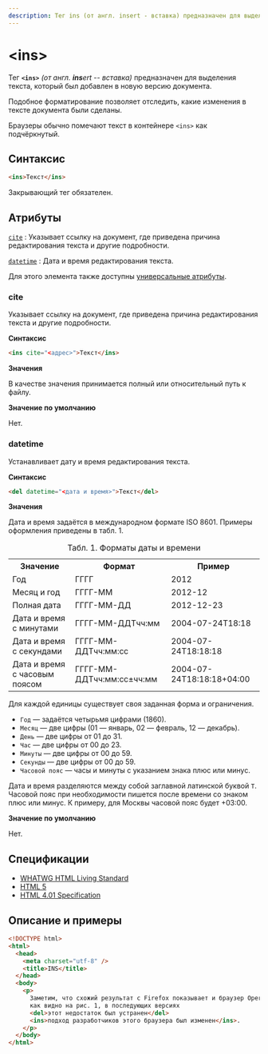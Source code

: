 ```yaml
---
description: Тег ins (от англ. insert - вставка) предназначен для выделения текста, который был добавлен в новую версию документа
---
```


# &lt;ins&gt;

Тег **`<ins>`** _(от англ. **ins**ert -- вставка)_ предназначен для выделения текста, который был добавлен в новую версию документа.

Подобное форматирование позволяет отследить, какие изменения в тексте документа были сделаны.

Браузеры обычно помечают текст в контейнере `<ins>` как подчёркнутый.

## Синтаксис

```html
<ins>Текст</ins>
```

Закрывающий тег обязателен.

## Атрибуты

[`cite`](#cite)
: Указывает ссылку на документ, где приведена причина редактирования текста и другие подробности.

[`datetime`](#datetime)
: Дата и время редактирования текста.

Для этого элемента также доступны [универсальные атрибуты](uni-attr.md).

### cite

Указывает ссылку на документ, где приведена причина редактирования текста и другие подробности.

**Синтаксис**

```html
<ins cite="<адрес>">Текст</ins>
```

**Значения**

В качестве значения принимается полный или относительный путь к файлу.

**Значение по умолчанию**

Нет.

### datetime

Устанавливает дату и время редактирования текста.

**Синтаксис**

```html
<del datetime="<дата и время>">Текст</del>
```

**Значения**

Дата и время задаётся в международном формате ISO 8601. Примеры оформления приведены в табл. 1.

<table>
<caption>Табл. 1. Форматы даты и времени</caption>
<tr><th>Значение</th><th>Формат</th><th>Пример</th></tr>
<tr><td>Год</td><td>ГГГГ</td><td>2012</td></tr>
<tr><td>Месяц и год</td><td>ГГГГ-ММ</td><td>2012-12</td></tr>
<tr><td>Полная дата</td><td>ГГГГ-ММ-ДД</td><td>2012-12-23</td></tr>
<tr><td>Дата и время с минутами</td><td>ГГГГ-ММ-ДДTчч:мм</td><td>2004-07-24T18:18</td></tr>
<tr><td>Дата и время с секундами</td><td>ГГГГ-ММ-ДДTчч:мм:сс</td><td>2004-07-24T18:18:18</td></tr>
<tr><td>Дата и время с часовым поясом</td><td>ГГГГ-ММ-ДДTчч:мм:сс±чч:мм</td><td>2004-07-24T18:18:18+04:00</td></tr>
</table>

Для каждой единицы существует своя заданная форма и ограничения.

- `Год` — задаётся четырьмя цифрами (1860).
- `Месяц` — две цифры (01 — январь, 02 — февраль, 12 — декабрь).
- `День` — две цифры от 01 до 31.
- `Час` — две цифры от 00 до 23.
- `Минуты` — две цифры от 00 до 59.
- `Секунды` — две цифры от 00 до 59.
- `Часовой пояс` — часы и минуты с указанием знака плюс или минус.

Дата и время разделяются между собой заглавной латинской буквой `T`. Часовой пояс при необходимости пишется после времени со знаком плюс или минус. К примеру, для Москвы часовой пояс будет +03:00.

**Значение по умолчанию**

Нет.

## Спецификации

- [WHATWG HTML Living Standard](https://html.spec.whatwg.org/multipage/semantics.html#the-ins-element)
- [HTML 5](http://www.w3.org/TR/html5/edits.html#the-ins-element)
- [HTML 4.01 Specification](http://www.w3.org/TR/html401/struct/text.html#h-9.4)

## Описание и примеры

```html
<!DOCTYPE html>
<html>
  <head>
    <meta charset="utf-8" />
    <title>INS</title>
  </head>
  <body>
    <p>
      Заметим, что схожий результат с Firefox показывает и браузер Opera, но,
      как видно на рис. 1, в последующих версиях
      <del>этот недостаток был устранен</del>
      <ins>подход разработчиков этого браузера был изменен</ins>.
    </p>
  </body>
</html>
```

